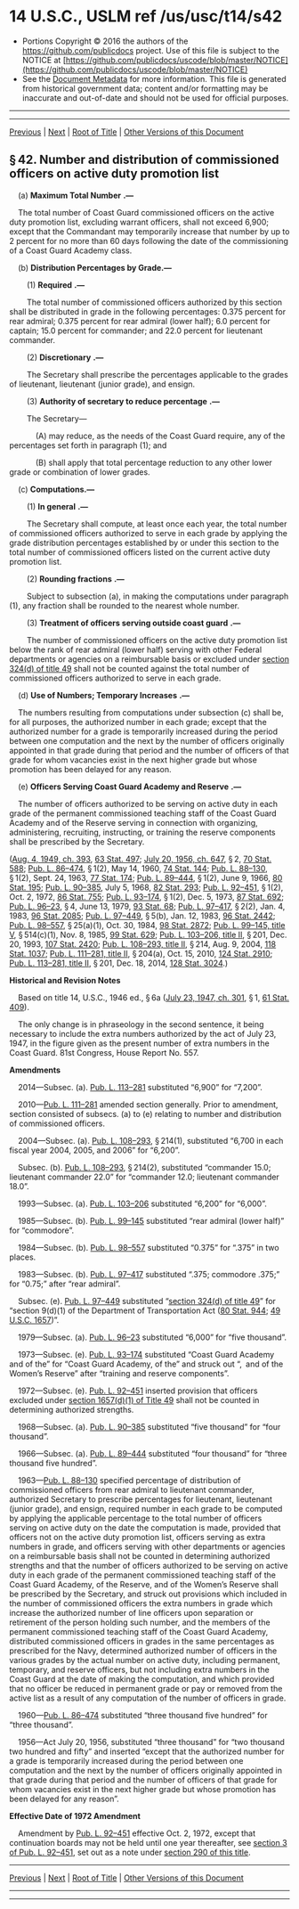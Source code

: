 ---
---

# 14 U.S.C., USLM ref /us/usc/t14/s42

* Portions Copyright © 2016 the authors of the https://github.com/publicdocs project.
  Use of this file is subject to the NOTICE at [https://github.com/publicdocs/uscode/blob/master/NOTICE](https://github.com/publicdocs/uscode/blob/master/NOTICE)
* See the [Document Metadata](././../../../../..//README.md) for more information.
  This file is generated from historical government data; content and/or formatting may be inaccurate and out-of-date and should not be used for official purposes.

----------
----------

[Previous](./../../../../..//us/usc/t14/ptI/ch3/m__us_usc_t14_s41a.md) | [Next](./../../../../..//us/usc/t14/ptI/ch3/m__us_usc_t14_s43.md) | [Root of Title](./../../../../../) | [Other Versions of this Document](https://publicdocs.github.io/go/links?ns=uslm&ref=%2Fus%2Fusc%2Ft14%2Fs42)

## § 42. Number and distribution of commissioned officers on active duty promotion list

    (a)  __Maximum Total Number__  __.—__ 

    The total number of Coast Guard commissioned officers on the active duty promotion list, excluding warrant officers, shall not exceed 6,900; except that the Commandant may temporarily increase that number by up to 2 percent for no more than 60 days following the date of the commissioning of a Coast Guard Academy class.

    (b) __Distribution Percentages by Grade.—__ 

        (1)  __Required__  __.—__ 

        The total number of commissioned officers authorized by this section shall be distributed in grade in the following percentages: 0.375 percent for rear admiral; 0.375 percent for rear admiral (lower half); 6.0 percent for captain; 15.0 percent for commander; and 22.0 percent for lieutenant commander.

        (2)  __Discretionary__  __.—__ 

        The Secretary shall prescribe the percentages applicable to the grades of lieutenant, lieutenant (junior grade), and ensign.

        (3)  __Authority of secretary to reduce percentage__  __.—__ 

        The Secretary—

            (A) may reduce, as the needs of the Coast Guard require, any of the percentages set forth in paragraph (1); and

            (B) shall apply that total percentage reduction to any other lower grade or combination of lower grades.

    (c) __Computations.—__ 

        (1)  __In general__  __.—__ 

        The Secretary shall compute, at least once each year, the total number of commissioned officers authorized to serve in each grade by applying the grade distribution percentages established by or under this section to the total number of commissioned officers listed on the current active duty promotion list.

        (2)  __Rounding fractions__  __.—__ 

        Subject to subsection (a), in making the computations under paragraph (1), any fraction shall be rounded to the nearest whole number.

        (3)  __Treatment of officers serving outside coast guard__  __.—__ 

        The number of commissioned officers on the active duty promotion list below the rank of rear admiral (lower half) serving with other Federal departments or agencies on a reimbursable basis or excluded under [section 324(d) of title 49][/us/usc/t49/s324/d] shall not be counted against the total number of commissioned officers authorized to serve in each grade.

    (d)  __Use of Numbers; Temporary Increases__  __.—__ 

    The numbers resulting from computations under subsection (c) shall be, for all purposes, the authorized number in each grade; except that the authorized number for a grade is temporarily increased during the period between one computation and the next by the number of officers originally appointed in that grade during that period and the number of officers of that grade for whom vacancies exist in the next higher grade but whose promotion has been delayed for any reason.

    (e)  __Officers Serving Coast Guard Academy and Reserve__  __.—__ 

    The number of officers authorized to be serving on active duty in each grade of the permanent commissioned teaching staff of the Coast Guard Academy and of the Reserve serving in connection with organizing, administering, recruiting, instructing, or training the reserve components shall be prescribed by the Secretary.

([Aug. 4, 1949, ch. 393][/us/act/1949-08-04/ch393], [63 Stat. 497][/us/stat/63/497]; [July 20, 1956, ch. 647][/us/act/1956-07-20/ch647], § 2, [70 Stat. 588][/us/stat/70/588]; [Pub. L. 86–474][/us/pl/86/474], § 1(2), May 14, 1960, [74 Stat. 144][/us/stat/74/144]; [Pub. L. 88–130][/us/pl/88/130], § 1(2), Sept. 24, 1963, [77 Stat. 174][/us/stat/77/174]; [Pub. L. 89–444][/us/pl/89/444], § 1(2), June 9, 1966, [80 Stat. 195][/us/stat/80/195]; [Pub. L. 90–385][/us/pl/90/385], July 5, 1968, [82 Stat. 293][/us/stat/82/293]; [Pub. L. 92–451][/us/pl/92/451], § 1(2), Oct. 2, 1972, [86 Stat. 755][/us/stat/86/755]; [Pub. L. 93–174][/us/pl/93/174], § 1(2), Dec. 5, 1973, [87 Stat. 692][/us/stat/87/692]; [Pub. L. 96–23][/us/pl/96/23], § 4, June 13, 1979, [93 Stat. 68][/us/stat/93/68]; [Pub. L. 97–417][/us/pl/97/417], § 2(2), Jan. 4, 1983, [96 Stat. 2085][/us/stat/96/2085]; [Pub. L. 97–449][/us/pl/97/449], § 5(b), Jan. 12, 1983, [96 Stat. 2442][/us/stat/96/2442]; [Pub. L. 98–557][/us/pl/98/557], § 25(a)(1), Oct. 30, 1984, [98 Stat. 2872][/us/stat/98/2872]; [Pub. L. 99–145, title V][/us/pl/99/145/tV], § 514(c)(1), Nov. 8, 1985, [99 Stat. 629][/us/stat/99/629]; [Pub. L. 103–206, title II][/us/pl/103/206/tII], § 201, Dec. 20, 1993, [107 Stat. 2420][/us/stat/107/2420]; [Pub. L. 108–293, title II][/us/pl/108/293/tII], § 214, Aug. 9, 2004, [118 Stat. 1037][/us/stat/118/1037]; [Pub. L. 111–281, title II][/us/pl/111/281/tII], § 204(a), Oct. 15, 2010, [124 Stat. 2910][/us/stat/124/2910]; [Pub. L. 113–281, title II][/us/pl/113/281/tII], § 201, Dec. 18, 2014, [128 Stat. 3024][/us/stat/128/3024].)

 __Historical and Revision Notes__ 

    Based on title 14, U.S.C., 1946 ed., § 6a ([July 23, 1947, ch. 301][/us/act/1947-07-23/ch301], § 1, [61 Stat. 409][/us/stat/61/409]).

    The only change is in phraseology in the second sentence, it being necessary to include the extra numbers authorized by the act of July 23, 1947, in the figure given as the present number of extra numbers in the Coast Guard. 81st Congress, House Report No. 557.

 __Amendments__ 

    2014—Subsec. (a). [Pub. L. 113–281][/us/pl/113/281] substituted “6,900” for “7,200”.

    2010—[Pub. L. 111–281][/us/pl/111/281] amended section generally. Prior to amendment, section consisted of subsecs. (a) to (e) relating to number and distribution of commissioned officers.

    2004—Subsec. (a). [Pub. L. 108–293][/us/pl/108/293], § 214(1), substituted “6,700 in each fiscal year 2004, 2005, and 2006” for “6,200”.

    Subsec. (b). [Pub. L. 108–293][/us/pl/108/293], § 214(2), substituted “commander 15.0; lieutenant commander 22.0” for “commander 12.0; lieutenant commander 18.0”.

    1993—Subsec. (a). [Pub. L. 103–206][/us/pl/103/206] substituted “6,200” for “6,000”.

    1985—Subsec. (b). [Pub. L. 99–145][/us/pl/99/145] substituted “rear admiral (lower half)” for “commodore”.

    1984—Subsec. (b). [Pub. L. 98–557][/us/pl/98/557] substituted “0.375” for “.375” in two places.

    1983—Subsec. (b). [Pub. L. 97–417][/us/pl/97/417] substituted “.375; commodore .375;” for “0.75;” after “rear admiral”.

    Subsec. (e). [Pub. L. 97–449][/us/pl/97/449] substituted “[section 324(d) of title 49][/us/usc/t49/s324/d]” for “section 9(d)(1) of the Department of Transportation Act ([80 Stat. 944][/us/stat/80/944]; [49 U.S.C. 1657][/us/usc/t49/s1657])”.

    1979—Subsec. (a). [Pub. L. 96–23][/us/pl/96/23] substituted “6,000” for “five thousand”.

    1973—Subsec. (e). [Pub. L. 93–174][/us/pl/93/174] substituted “Coast Guard Academy and of the” for “Coast Guard Academy, of the” and struck out “, and of the Women’s Reserve” after “training and reserve components”.

    1972—Subsec. (e). [Pub. L. 92–451][/us/pl/92/451] inserted provision that officers excluded under [section 1657(d)(1) of Title 49][/us/usc/t49/s1657/d/1] shall not be counted in determining authorized strengths.

    1968—Subsec. (a). [Pub. L. 90–385][/us/pl/90/385] substituted “five thousand” for “four thousand”.

    1966—Subsec. (a). [Pub. L. 89–444][/us/pl/89/444] substituted “four thousand” for “three thousand five hundred”.

    1963—[Pub. L. 88–130][/us/pl/88/130] specified percentage of distribution of commissioned officers from rear admiral to lieutenant commander, authorized Secretary to prescribe percentages for lieutenant, lieutenant (junior grade), and ensign, required number in each grade to be computed by applying the applicable percentage to the total number of officers serving on active duty on the date the computation is made, provided that officers not on the active duty promotion list, officers serving as extra numbers in grade, and officers serving with other departments or agencies on a reimbursable basis shall not be counted in determining authorized strengths and that the number of officers authorized to be serving on active duty in each grade of the permanent commissioned teaching staff of the Coast Guard Academy, of the Reserve, and of the Women’s Reserve shall be prescribed by the Secretary, and struck out provisions which included in the number of commissioned officers the extra numbers in grade which increase the authorized number of line officers upon separation or retirement of the person holding such number, and the members of the permanent commissioned teaching staff of the Coast Guard Academy, distributed commissioned officers in grades in the same percentages as prescribed for the Navy, determined authorized number of officers in the various grades by the actual number on active duty, including permanent, temporary, and reserve officers, but not including extra numbers in the Coast Guard at the date of making the computation, and which provided that no officer be reduced in permanent grade or pay or removed from the active list as a result of any computation of the number of officers in grade.

    1960—[Pub. L. 86–474][/us/pl/86/474] substituted “three thousand five hundred” for “three thousand”.

    1956—Act July 20, 1956, substituted “three thousand” for “two thousand two hundred and fifty” and inserted “except that the authorized number for a grade is temporarily increased during the period between one computation and the next by the number of officers originally appointed in that grade during that period and the number of officers of that grade for whom vacancies exist in the next higher grade but whose promotion has been delayed for any reason”.

 __Effective Date of 1972 Amendment__ 

    Amendment by [Pub. L. 92–451][/us/pl/92/451] effective Oct. 2, 1972, except that continuation boards may not be held until one year thereafter, see [section 3 of Pub. L. 92–451][/us/pl/92/451/s3], set out as a note under [section 290 of this title][/us/usc/t14/s290].

----------

[Previous](./../../../../..//us/usc/t14/ptI/ch3/m__us_usc_t14_s41a.md) | [Next](./../../../../..//us/usc/t14/ptI/ch3/m__us_usc_t14_s43.md) | [Root of Title](./../../../../../) | [Other Versions of this Document](https://publicdocs.github.io/go/links?ns=uslm&ref=%2Fus%2Fusc%2Ft14%2Fs42)

----------
----------

[/us/usc/t49/s324/d]: https://publicdocs.github.io/go/links?ns=uslm&ref=%2Fus%2Fusc%2Ft49%2Fs324%2Fd
[/us/act/1949-08-04/ch393]: https://publicdocs.github.io/go/links?ns=uslm&ref=%2Fus%2Fact%2F1949-08-04%2Fch393
[/us/stat/63/497]: https://publicdocs.github.io/go/links?ns=uslm&ref=%2Fus%2Fstat%2F63%2F497
[/us/act/1956-07-20/ch647]: https://publicdocs.github.io/go/links?ns=uslm&ref=%2Fus%2Fact%2F1956-07-20%2Fch647
[/us/stat/70/588]: https://publicdocs.github.io/go/links?ns=uslm&ref=%2Fus%2Fstat%2F70%2F588
[/us/pl/86/474]: https://publicdocs.github.io/go/links?ns=uslm&ref=%2Fus%2Fpl%2F86%2F474
[/us/stat/74/144]: https://publicdocs.github.io/go/links?ns=uslm&ref=%2Fus%2Fstat%2F74%2F144
[/us/pl/88/130]: https://publicdocs.github.io/go/links?ns=uslm&ref=%2Fus%2Fpl%2F88%2F130
[/us/stat/77/174]: https://publicdocs.github.io/go/links?ns=uslm&ref=%2Fus%2Fstat%2F77%2F174
[/us/pl/89/444]: https://publicdocs.github.io/go/links?ns=uslm&ref=%2Fus%2Fpl%2F89%2F444
[/us/stat/80/195]: https://publicdocs.github.io/go/links?ns=uslm&ref=%2Fus%2Fstat%2F80%2F195
[/us/pl/90/385]: https://publicdocs.github.io/go/links?ns=uslm&ref=%2Fus%2Fpl%2F90%2F385
[/us/stat/82/293]: https://publicdocs.github.io/go/links?ns=uslm&ref=%2Fus%2Fstat%2F82%2F293
[/us/pl/92/451]: https://publicdocs.github.io/go/links?ns=uslm&ref=%2Fus%2Fpl%2F92%2F451
[/us/stat/86/755]: https://publicdocs.github.io/go/links?ns=uslm&ref=%2Fus%2Fstat%2F86%2F755
[/us/pl/93/174]: https://publicdocs.github.io/go/links?ns=uslm&ref=%2Fus%2Fpl%2F93%2F174
[/us/stat/87/692]: https://publicdocs.github.io/go/links?ns=uslm&ref=%2Fus%2Fstat%2F87%2F692
[/us/pl/96/23]: https://publicdocs.github.io/go/links?ns=uslm&ref=%2Fus%2Fpl%2F96%2F23
[/us/stat/93/68]: https://publicdocs.github.io/go/links?ns=uslm&ref=%2Fus%2Fstat%2F93%2F68
[/us/pl/97/417]: https://publicdocs.github.io/go/links?ns=uslm&ref=%2Fus%2Fpl%2F97%2F417
[/us/stat/96/2085]: https://publicdocs.github.io/go/links?ns=uslm&ref=%2Fus%2Fstat%2F96%2F2085
[/us/pl/97/449]: https://publicdocs.github.io/go/links?ns=uslm&ref=%2Fus%2Fpl%2F97%2F449
[/us/stat/96/2442]: https://publicdocs.github.io/go/links?ns=uslm&ref=%2Fus%2Fstat%2F96%2F2442
[/us/pl/98/557]: https://publicdocs.github.io/go/links?ns=uslm&ref=%2Fus%2Fpl%2F98%2F557
[/us/stat/98/2872]: https://publicdocs.github.io/go/links?ns=uslm&ref=%2Fus%2Fstat%2F98%2F2872
[/us/pl/99/145/tV]: https://publicdocs.github.io/go/links?ns=uslm&ref=%2Fus%2Fpl%2F99%2F145%2FtV
[/us/stat/99/629]: https://publicdocs.github.io/go/links?ns=uslm&ref=%2Fus%2Fstat%2F99%2F629
[/us/pl/103/206/tII]: https://publicdocs.github.io/go/links?ns=uslm&ref=%2Fus%2Fpl%2F103%2F206%2FtII
[/us/stat/107/2420]: https://publicdocs.github.io/go/links?ns=uslm&ref=%2Fus%2Fstat%2F107%2F2420
[/us/pl/108/293/tII]: https://publicdocs.github.io/go/links?ns=uslm&ref=%2Fus%2Fpl%2F108%2F293%2FtII
[/us/stat/118/1037]: https://publicdocs.github.io/go/links?ns=uslm&ref=%2Fus%2Fstat%2F118%2F1037
[/us/pl/111/281/tII]: https://publicdocs.github.io/go/links?ns=uslm&ref=%2Fus%2Fpl%2F111%2F281%2FtII
[/us/stat/124/2910]: https://publicdocs.github.io/go/links?ns=uslm&ref=%2Fus%2Fstat%2F124%2F2910
[/us/pl/113/281/tII]: https://publicdocs.github.io/go/links?ns=uslm&ref=%2Fus%2Fpl%2F113%2F281%2FtII
[/us/stat/128/3024]: https://publicdocs.github.io/go/links?ns=uslm&ref=%2Fus%2Fstat%2F128%2F3024
[/us/act/1947-07-23/ch301]: https://publicdocs.github.io/go/links?ns=uslm&ref=%2Fus%2Fact%2F1947-07-23%2Fch301
[/us/stat/61/409]: https://publicdocs.github.io/go/links?ns=uslm&ref=%2Fus%2Fstat%2F61%2F409
[/us/pl/113/281]: https://publicdocs.github.io/go/links?ns=uslm&ref=%2Fus%2Fpl%2F113%2F281
[/us/pl/111/281]: https://publicdocs.github.io/go/links?ns=uslm&ref=%2Fus%2Fpl%2F111%2F281
[/us/pl/108/293]: https://publicdocs.github.io/go/links?ns=uslm&ref=%2Fus%2Fpl%2F108%2F293
[/us/pl/108/293]: https://publicdocs.github.io/go/links?ns=uslm&ref=%2Fus%2Fpl%2F108%2F293
[/us/pl/103/206]: https://publicdocs.github.io/go/links?ns=uslm&ref=%2Fus%2Fpl%2F103%2F206
[/us/pl/99/145]: https://publicdocs.github.io/go/links?ns=uslm&ref=%2Fus%2Fpl%2F99%2F145
[/us/pl/98/557]: https://publicdocs.github.io/go/links?ns=uslm&ref=%2Fus%2Fpl%2F98%2F557
[/us/pl/97/417]: https://publicdocs.github.io/go/links?ns=uslm&ref=%2Fus%2Fpl%2F97%2F417
[/us/pl/97/449]: https://publicdocs.github.io/go/links?ns=uslm&ref=%2Fus%2Fpl%2F97%2F449
[/us/usc/t49/s324/d]: https://publicdocs.github.io/go/links?ns=uslm&ref=%2Fus%2Fusc%2Ft49%2Fs324%2Fd
[/us/stat/80/944]: https://publicdocs.github.io/go/links?ns=uslm&ref=%2Fus%2Fstat%2F80%2F944
[/us/usc/t49/s1657]: https://publicdocs.github.io/go/links?ns=uslm&ref=%2Fus%2Fusc%2Ft49%2Fs1657
[/us/pl/96/23]: https://publicdocs.github.io/go/links?ns=uslm&ref=%2Fus%2Fpl%2F96%2F23
[/us/pl/93/174]: https://publicdocs.github.io/go/links?ns=uslm&ref=%2Fus%2Fpl%2F93%2F174
[/us/pl/92/451]: https://publicdocs.github.io/go/links?ns=uslm&ref=%2Fus%2Fpl%2F92%2F451
[/us/usc/t49/s1657/d/1]: https://publicdocs.github.io/go/links?ns=uslm&ref=%2Fus%2Fusc%2Ft49%2Fs1657%2Fd%2F1
[/us/pl/90/385]: https://publicdocs.github.io/go/links?ns=uslm&ref=%2Fus%2Fpl%2F90%2F385
[/us/pl/89/444]: https://publicdocs.github.io/go/links?ns=uslm&ref=%2Fus%2Fpl%2F89%2F444
[/us/pl/88/130]: https://publicdocs.github.io/go/links?ns=uslm&ref=%2Fus%2Fpl%2F88%2F130
[/us/pl/86/474]: https://publicdocs.github.io/go/links?ns=uslm&ref=%2Fus%2Fpl%2F86%2F474
[/us/pl/92/451]: https://publicdocs.github.io/go/links?ns=uslm&ref=%2Fus%2Fpl%2F92%2F451
[/us/pl/92/451/s3]: https://publicdocs.github.io/go/links?ns=uslm&ref=%2Fus%2Fpl%2F92%2F451%2Fs3
[/us/usc/t14/s290]: https://publicdocs.github.io/go/links?ns=uslm&ref=%2Fus%2Fusc%2Ft14%2Fs290


